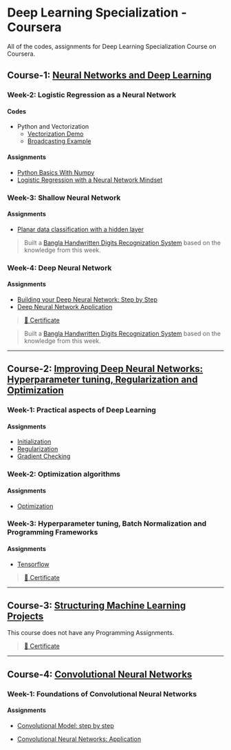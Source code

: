 # Deep Learning Specialization - Coursera

All of the codes, assignments for Deep Learning Specialization Course on Coursera.

## Course-1: [Neural Networks and Deep Learning](https://www.coursera.org/learn/neural-networks-deep-learning)

### Week-2: Logistic Regression as a Neural Network

#### Codes

- Python and Vectorization
  - [Vectorization Demo](/Course1//Week2/PythonAndVectorization/VectorizationDemo.ipynb)
  - [Broadcasting Example](/Course1//Week2/PythonAndVectorization/BroadcastingExample.ipynb)

#### Assignments

- [Python Basics With Numpy](/Course1/Week2/Assignments/PythonBasicsWithNumpy/Python_Basics_With_Numpy.ipynb)
- [Logistic Regression with a Neural Network Mindset](/Course1/Week2/Assignments/LogisticRegressionAsANeuralNetwork/Logistic_Regression_with_a_Neural_Network_mindset.ipynb)

### Week-3: Shallow Neural Network

#### Assignments

- [Planar data classification with a hidden layer](/Course1/Week3/Assignments/Planar_data_classification_with_onehidden_layer.ipynb)

> Built a [Bangla Handwritten Digits Recognization System](https://github.com/KhanShaheb34/Bangla-Handwritten-Digit-Recognition/blob/master/BHDR_Shallow_NuralNetwork.ipynb) based on the knowledge from this week.

### Week-4: Deep Neural Network

#### Assignments

- [Building your Deep Neural Network: Step by Step](/Course1/Week4/Assignments/1/Building_your_Deep_Neural_Network_Step_by_Step_v8a.ipynb)
- [Deep Neural Network Application](/Course1/Week4/Assignments/2/Deep+Neural+Network+-+Application+v8.ipynb)

> [📜 Certificate](/Certificates/Coursera-P2H6W8U2JH99.pdf)

> Built a [Bangla Handwritten Digits Recognization System](https://github.com/KhanShaheb34/Bangla-Handwritten-Digit-Recognition/blob/master/BHDR_Deep_Neural_Net.ipynb) based on the knowledge from this week.

---

## Course-2: [Improving Deep Neural Networks: Hyperparameter tuning, Regularization and Optimization](https://www.coursera.org/learn/deep-neural-network/home/welcome)

### Week-1: Practical aspects of Deep Learning

#### Assignments

- [Initialization](/Course2/Week1/Assignments/1/Initialization.ipynb)
- [Regularization](/Course2/Week1/Assignments/2/Regularization_v2a.ipynb)
- [Gradient Checking](/Course2/Week1/Assignments/3/Gradient+Checking+v1.ipynb)

### Week-2: Optimization algorithms

#### Assignments

- [Optimization](/Course2/Week2/Assignments/Optimization_methods_v1b.ipynb)

### Week-3: Hyperparameter tuning, Batch Normalization and Programming Frameworks

#### Assignments

- [Tensorflow](/Course2/Week3/Assignments/TensorFlow_Tutorial_v3b.ipynb)

> [📜 Certificate](/Certificates/Coursera-S28RU3GTXJWQ.pdf)

---

## Course-3: [Structuring Machine Learning Projects](https://www.coursera.org/learn/machine-learning-projects)

This course does not have any Programming Assignments.

> [📜 Certificate](/Certificates/Coursera-W74F4Z2E5WXZ.pdf)

---

## Course-4: [Convolutional Neural Networks](https://www.coursera.org/learn/convolutional-neural-networks/)

### Week-1: Foundations of Convolutional Neural Networks

#### Assignments

- [Convolutional Model: step by step](/Course4/Assignments/Convolution_model_Step_by_Step_v2a.ipynb)

- [Convolutional Neural Networks: Application](/Course4/Assignments/Convolution_model_Application_v1a.ipynb)
